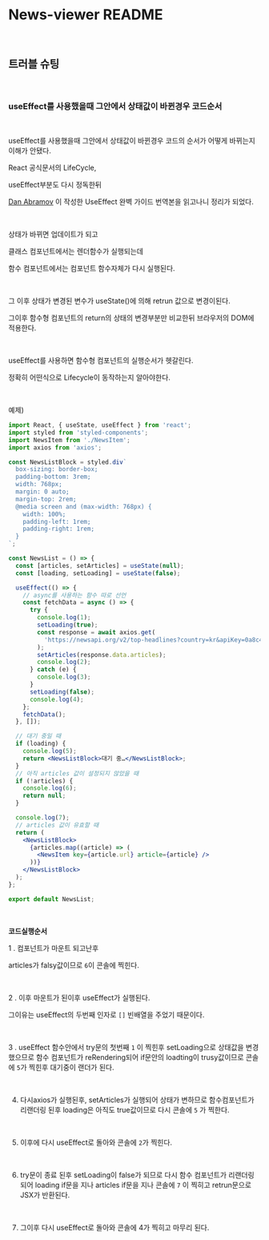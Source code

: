 # News-viewer README

<br>

## 트러블 슈팅

<br>

### useEffect를 사용했을때 그안에서 상태값이 바뀐경우 코드순서

<br>

useEffect를 사용했을때 그안에서 상태값이 바뀐경우 코드의 순서가 어떻게 바뀌는지 이해가 안됐다.

React 공식문서의 LifeCycle,

useEffect부분도 다시 정독한뒤

[Dan Abramov](https://rinae.dev/posts/a-complete-guide-to-useeffect-ko) 이 작성한 UseEffect 완벽 가이드 번역본을 읽고나니 정리가 되었다.

<br>

상태가 바뀌면 업데이트가 되고

클래스 컴포넌트에서는 렌더함수가 실행되는데 

함수 컴포넌트에서는 컴포넌트 함수자체가 다시 실행된다.

<br>

그 이후 상태가 변경된 변수가 useState()에 의해 retrun 값으로 변경이된다.

그이후 함수형 컴포넌트의 return의 상태의 변경부분만 비교한뒤 브라우저의 DOM에 적용한다.

<br>

useEffect를 사용하면 함수형 컴포넌트의 실행순서가 헷갈린다.

정확히 어떤식으로 Lifecycle이 동작하는지 알아야한다.

<br>

예제)

```jsx
import React, { useState, useEffect } from 'react';
import styled from 'styled-components';
import NewsItem from './NewsItem';
import axios from 'axios';

const NewsListBlock = styled.div`
  box-sizing: border-box;
  padding-bottom: 3rem;
  width: 768px;
  margin: 0 auto;
  margin-top: 2rem;
  @media screen and (max-width: 768px) {
    width: 100%;
    padding-left: 1rem;
    padding-right: 1rem;
  }
`;

const NewsList = () => {
  const [articles, setArticles] = useState(null);
  const [loading, setLoading] = useState(false);

  useEffect(() => {
    // async를 사용하는 함수 따로 선언
    const fetchData = async () => {
      try {
        console.log(1);
        setLoading(true);
        const response = await axios.get(
          'https://newsapi.org/v2/top-headlines?country=kr&apiKey=0a8c4202385d4ec1bb93b7e277b3c51f',
        );
        setArticles(response.data.articles);
        console.log(2);
      } catch (e) {
        console.log(3);
      }
      setLoading(false);
      console.log(4);
    };
    fetchData();
  }, []);

  // 대기 중일 때
  if (loading) {
    console.log(5);
    return <NewsListBlock>대기 중…</NewsListBlock>;
  }
  // 아직 articles 값이 설정되지 않았을 때
  if (!articles) {
    console.log(6);
    return null;
  }

  console.log(7);
  // articles 값이 유효할 때
  return (
    <NewsListBlock>
      {articles.map((article) => (
        <NewsItem key={article.url} article={article} />
      ))}
    </NewsListBlock>
  );
};

export default NewsList;
```

<br>

**코드실행순서**

1 . 컴포넌트가 마운트 되고난후

articles가 falsy값이므로 `6`이 콘솔에 찍힌다.

<br>

2 . 이후 마운트가 된이후 useEffect가 실행된다.

그이유는 useEffect의 두번째 인자로 `[]` 빈배열을 주었기 때문이다.

<br>

3 . useEffect 함수안에서 try문의 첫번째 `1` 이 찍힌후 setLoading으로 상태값을 변경했으므로 함수 컴포넌트가 reRendering되어 if문안의 loadting이 trusy값이므로 콘솔에 `5`가 찍힌후 대기중이 랜더가 된다.

<br>

4. 다시axios가 실행된후, setArticles가 실행되어 상태가 변하므로 함수컴포넌트가 리랜더링 된후 loading은 아직도 true값이므로 다시 콘솔에 `5` 가 찍한다.

<br>

5. 이후에 다시 useEffect로 돌아와 콘솔에 `2`가 찍힌다.

<br>

6. try문이 종료 된후 setLoading이 false가 되므로 다시 함수 컴포넌트가 리랜더링 되어 loading if문을 지나 articles if문을 지나 콘솔에 `7` 이 찍히고 retrun문으로 JSX가 반환된다.

<br>

7. 그이후 다시 useEffect로 돌아와 콘솔에 4가 찍히고 마무리 된다.